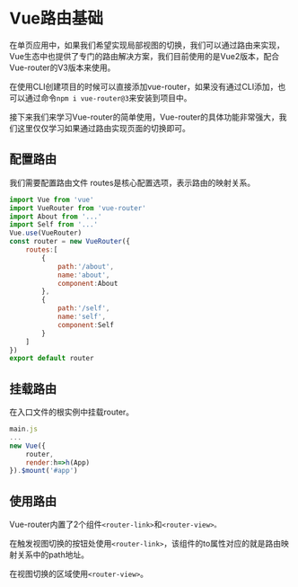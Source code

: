 # Vue路由基础

在单页应用中，如果我们希望实现局部视图的切换，我们可以通过路由来实现，Vue生态中也提供了专门的路由解决方案，我们目前使用的是Vue2版本，配合Vue-router的V3版本来使用。

在使用CLI创建项目的时候可以直接添加vue-router，如果没有通过CLI添加，也可以通过命令`npm i vue-router@3`来安装到项目中。

接下来我们来学习Vue-router的简单使用，Vue-router的具体功能非常强大，我们这里仅仅学习如果通过路由实现页面的切换即可。

## 配置路由

 我们需要配置路由文件 routes是核心配置选项，表示路由的映射关系。

```js
import Vue from 'vue'
import VueRouter from 'vue-router'
import About from '...'
import Self from '...'
Vue.use(VueRouter)
const router = new VueRouter({
    routes:[
        {
            path:'/about',
            name:'about',
            component:About
        },
        {
            path:'/self',
            name:'self',
            component:Self
        }
    ]
})
export default router
```

## 挂载路由

 在入口文件的根实例中挂载router。

```js
main.js
...
new Vue({
    router,
    render:h=>h(App)
}).$mount('#app')
```

## 使用路由

 Vue-router内置了2个组件`<router-link>`和`<router-view>。`

在触发视图切换的按钮处使用`<router-link>`，该组件的to属性对应的就是路由映射关系中的path地址。

在视图切换的区域使用`<router-view>`。

